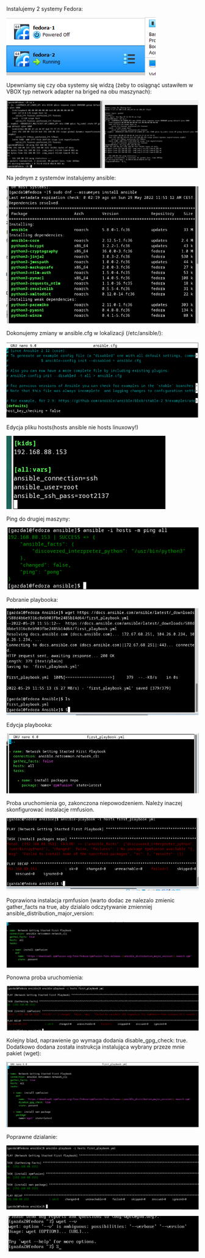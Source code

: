 Instalujemy 2 systemy Fedora:


![](2%20install.png)


Upewniamy się czy oba systemy się widzą (żeby to osiągnąć ustawiłem w VBOX typ network adapter na briged na obu maszynach):


![](see%20eachother.png)


Na jednym z systemów instalujemy ansible:


![](install%20ansible.png)


Dokonujemy zmiany w ansible.cfg w lokalizacji (/etc/ansible/):


![](ansible%20cfg%20change.png)


Edycja pliku hosts(hosts ansible nie hosts linuxowy!)


![](hosts.png)


Ping do drugiej maszyny:


![](ping%20all%20hosts.png)


Pobranie playbooka:


![](download%20sample%20playbook.png)


Edycja playbooka:


![](edit%201.png)


Proba uruchomienia go, zakonczona niepowodzeniem. Należy inaczej skonfigurować instalacje rmfusion.


![](no%20rpmfusion%20found.png)


Poprawiona instalacja rpmfusion (warto dodac ze nalezalo zmienic gather_facts na true, aby dzialalo odczytywanie zmienniej ansible_distribution_major_version:


![](edit%202.png)


Ponowna proba uruchomienia:


![](gpg%20signature%20error.png)


Kolejny blad, naprawienie go wymaga dodania disable_gpg_check: true. Dodatkowo dodana została instrukcja instalująca wybrany przeze mnie pakiet (wget):


![](edit%203.png)


Poprawne dzialanie:


![](works.png)


![](wget%20working.png)